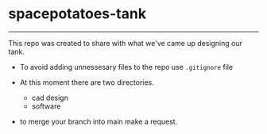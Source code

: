 # spacepotatoes-tank
____

This repo was created to share with what we've came up designing our tank.
- To avoid adding unnessesary files to the repo use `.gitignore` file

- At this moment there are two directories.
    - cad design
    - software

- to merge your branch into main make a request.
